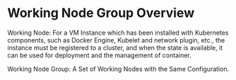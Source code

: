 
# Working Node Group Overview

Working Node: For a VM Instance which has been installed with Kubernetes components, such as Docker Engine, Kubelet and network plugin, etc., the instance must be registered to a cluster, and when the state is available, it can be used for deployment and the management of container.

Working Node Group: A Set of Working Nodes with the Same Configuration.